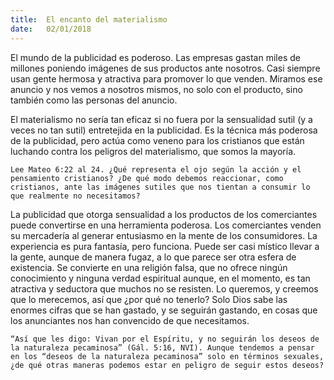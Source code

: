 ```yaml
---
title:  El encanto del materialismo
date:   02/01/2018
---
```


El mundo de la publicidad es poderoso. Las empresas gastan miles de millones poniendo imágenes de sus productos ante nosotros. Casi siempre usan gente hermosa y atractiva para promover lo que venden. Miramos ese anuncio y nos vemos a nosotros mismos, no solo con el producto, sino también como las personas del anuncio. 

El materialismo no sería tan eficaz si no fuera por la sensualidad sutil (y a veces no tan sutil) entretejida en la publicidad. Es la técnica más poderosa de la publicidad, pero actúa como veneno para los cristianos que están luchando contra los peligros del materialismo, que somos la mayoría. 

`Lee Mateo 6:22 al 24. ¿Qué representa el ojo según la acción y el pensamiento cristianos? ¿De qué modo debemos reaccionar, como cristianos, ante las imágenes sutiles que nos tientan a consumir lo que realmente no necesitamos?`

La publicidad que otorga sensualidad a los productos de los comerciantes puede convertirse en una herramienta poderosa. Los comerciantes venden su mercadería al generar entusiasmo en la mente de los consumidores. La experiencia es pura fantasía, pero funciona. Puede ser casi místico llevar a la gente, aunque de manera fugaz, a lo que parece ser otra esfera de existencia. Se convierte en una religión falsa, que no ofrece ningún conocimiento y ninguna verdad espiritual aunque, en el momento, es tan atractiva y seductora que muchos no se resisten. Lo queremos, y creemos que lo merecemos, así que ¿por qué no tenerlo? Solo Dios sabe las enormes cifras que se han gastado, y se seguirán gastando, en cosas que los anunciantes nos han convencido de que necesitamos. 

`“Así que les digo: Vivan por el Espíritu, y no seguirán los deseos de la naturaleza pecaminosa” (Gál. 5:16, NVI). Aunque tendemos a pensar en los “deseos de la naturaleza pecaminosa” solo en términos sexuales, ¿de qué otras maneras podemos estar en peligro de seguir estos deseos?`